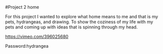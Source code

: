#Project 2 home

For this project I wanted to explore what home means to me and that is my pets, hydrangeas, and drawing. To show the coziness of my life with my pets and coming up with ideas that is spinning through my head. 

https://vimeo.com/396025680

Password:hydrangea
